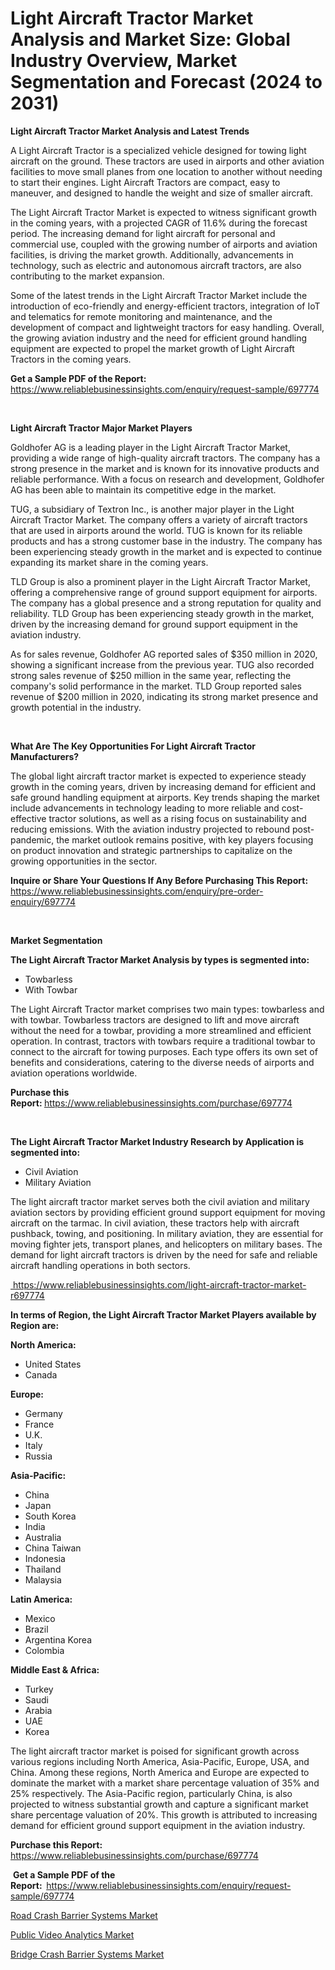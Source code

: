 <p><h1>Light Aircraft Tractor Market Analysis and Market Size: Global Industry Overview, Market Segmentation and Forecast (2024 to 2031)</h1></p><p><strong>Light Aircraft Tractor Market Analysis and Latest Trends</strong></p>
<p><p>A Light Aircraft Tractor is a specialized vehicle designed for towing light aircraft on the ground. These tractors are used in airports and other aviation facilities to move small planes from one location to another without needing to start their engines. Light Aircraft Tractors are compact, easy to maneuver, and designed to handle the weight and size of smaller aircraft.</p><p>The Light Aircraft Tractor Market is expected to witness significant growth in the coming years, with a projected CAGR of 11.6% during the forecast period. The increasing demand for light aircraft for personal and commercial use, coupled with the growing number of airports and aviation facilities, is driving the market growth. Additionally, advancements in technology, such as electric and autonomous aircraft tractors, are also contributing to the market expansion.</p><p>Some of the latest trends in the Light Aircraft Tractor Market include the introduction of eco-friendly and energy-efficient tractors, integration of IoT and telematics for remote monitoring and maintenance, and the development of compact and lightweight tractors for easy handling. Overall, the growing aviation industry and the need for efficient ground handling equipment are expected to propel the market growth of Light Aircraft Tractors in the coming years.</p></p>
<p><strong>Get a Sample PDF of the Report:&nbsp;</strong> <a href="https://www.reliablebusinessinsights.com/enquiry/request-sample/697774">https://www.reliablebusinessinsights.com/enquiry/request-sample/697774</a></p>
<p>&nbsp;</p>
<p><strong>Light Aircraft Tractor Major Market Players</strong></p>
<p><p>Goldhofer AG is a leading player in the Light Aircraft Tractor Market, providing a wide range of high-quality aircraft tractors. The company has a strong presence in the market and is known for its innovative products and reliable performance. With a focus on research and development, Goldhofer AG has been able to maintain its competitive edge in the market.</p><p>TUG, a subsidiary of Textron Inc., is another major player in the Light Aircraft Tractor Market. The company offers a variety of aircraft tractors that are used in airports around the world. TUG is known for its reliable products and has a strong customer base in the industry. The company has been experiencing steady growth in the market and is expected to continue expanding its market share in the coming years.</p><p>TLD Group is also a prominent player in the Light Aircraft Tractor Market, offering a comprehensive range of ground support equipment for airports. The company has a global presence and a strong reputation for quality and reliability. TLD Group has been experiencing steady growth in the market, driven by the increasing demand for ground support equipment in the aviation industry.</p><p>As for sales revenue, Goldhofer AG reported sales of $350 million in 2020, showing a significant increase from the previous year. TUG also recorded strong sales revenue of $250 million in the same year, reflecting the company's solid performance in the market. TLD Group reported sales revenue of $200 million in 2020, indicating its strong market presence and growth potential in the industry.</p></p>
<p>&nbsp;</p>
<p><strong>What Are The Key Opportunities For Light Aircraft Tractor Manufacturers?</strong></p>
<p><p>The global light aircraft tractor market is expected to experience steady growth in the coming years, driven by increasing demand for efficient and safe ground handling equipment at airports. Key trends shaping the market include advancements in technology leading to more reliable and cost-effective tractor solutions, as well as a rising focus on sustainability and reducing emissions. With the aviation industry projected to rebound post-pandemic, the market outlook remains positive, with key players focusing on product innovation and strategic partnerships to capitalize on the growing opportunities in the sector.</p></p>
<p><strong>Inquire or Share Your Questions If Any Before Purchasing This Report:</strong> <a href="https://www.reliablebusinessinsights.com/enquiry/pre-order-enquiry/697774">https://www.reliablebusinessinsights.com/enquiry/pre-order-enquiry/697774</a></p>
<p>&nbsp;</p>
<p><strong>Market Segmentation</strong></p>
<p><strong>The Light Aircraft Tractor Market Analysis by types is segmented into:</strong></p>
<p><ul><li>Towbarless</li><li>With Towbar</li></ul></p>
<p><p>The Light Aircraft Tractor market comprises two main types: towbarless and with towbar. Towbarless tractors are designed to lift and move aircraft without the need for a towbar, providing a more streamlined and efficient operation. In contrast, tractors with towbars require a traditional towbar to connect to the aircraft for towing purposes. Each type offers its own set of benefits and considerations, catering to the diverse needs of airports and aviation operations worldwide.</p></p>
<p><strong>Purchase this Report:&nbsp;</strong><a href="https://www.reliablebusinessinsights.com/purchase/697774">https://www.reliablebusinessinsights.com/purchase/697774</a></p>
<p>&nbsp;</p>
<p><strong>The Light Aircraft Tractor Market Industry Research by Application is segmented into:</strong></p>
<p><ul><li>Civil Aviation</li><li>Military Aviation</li></ul></p>
<p><p>The light aircraft tractor market serves both the civil aviation and military aviation sectors by providing efficient ground support equipment for moving aircraft on the tarmac. In civil aviation, these tractors help with aircraft pushback, towing, and positioning. In military aviation, they are essential for moving fighter jets, transport planes, and helicopters on military bases. The demand for light aircraft tractors is driven by the need for safe and reliable aircraft handling operations in both sectors.</p></p>
<p><a href="https://www.reliablebusinessinsights.com/light-aircraft-tractor-market-r697774">&nbsp;https://www.reliablebusinessinsights.com/light-aircraft-tractor-market-r697774</a></p>
<p><strong>In terms of Region, the Light Aircraft Tractor Market Players available by Region are:</strong></p>
<p>
    <p> <strong> North America: </strong>
        <ul>
            <li>United States</li>
            <li>Canada</li>
        </ul>
        </p> 
    <p> <strong> Europe: </strong>
        <ul>
            <li>Germany</li>
            <li>France</li>
            <li>U.K.</li>
            <li>Italy</li>
            <li>Russia</li>
        </ul>
        </p> 
    <p> <strong> Asia-Pacific: </strong>
        <ul>
            <li>China</li>
            <li>Japan</li>
            <li>South Korea</li>
            <li>India</li>
            <li>Australia</li>
            <li>China Taiwan</li>
            <li>Indonesia</li>
            <li>Thailand</li>
            <li>Malaysia</li>
        </ul>
        </p> 
    <p> <strong> Latin America: </strong>
        <ul>
            <li>Mexico</li>
            <li>Brazil</li>
            <li>Argentina Korea</li>
            <li>Colombia</li>
        </ul>
        </p> 
    <p> <strong> Middle East & Africa: </strong>
        <ul>
            <li>Turkey</li>
            <li>Saudi</li>
            <li>Arabia</li>
            <li>UAE</li>
            <li>Korea</li>
        </ul>
    </p>
    </p>
<p><p>The light aircraft tractor market is poised for significant growth across various regions including North America, Asia-Pacific, Europe, USA, and China. Among these regions, North America and Europe are expected to dominate the market with a market share percentage valuation of 35% and 25% respectively. The Asia-Pacific region, particularly China, is also projected to witness substantial growth and capture a significant market share percentage valuation of 20%. This growth is attributed to increasing demand for efficient ground support equipment in the aviation industry.</p></p>
<p><strong>Purchase this Report: </strong><a href="https://www.reliablebusinessinsights.com/purchase/697774">https://www.reliablebusinessinsights.com/purchase/697774</a></p>
<p>&nbsp;<strong>Get a Sample PDF of the Report:&nbsp;&nbsp;</strong><a href="https://www.reliablebusinessinsights.com/enquiry/request-sample/697774">https://www.reliablebusinessinsights.com/enquiry/request-sample/697774</a></p>
<p><strong></strong></p>
<p><p><a href="https://github.com/nandosuryapratama/Market-Research-Report-List-1/blob/main/road-crash-barrier-systems-market.md">Road Crash Barrier Systems Market</a></p><p><a href="https://github.com/HowardDelgaXXfnf/Market-Research-Report-List-1/blob/main/public-video-analytics-market.md">Public Video Analytics Market</a></p><p><a href="https://github.com/hxuqpfvq95/Market-Research-Report-List-1/blob/main/bridge-crash-barrier-systems-market.md">Bridge Crash Barrier Systems Market</a></p></p>